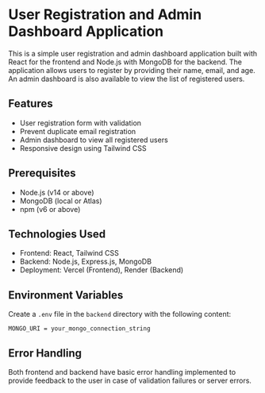 # User Registration and Admin Dashboard Application

This is a simple user registration and admin dashboard application built with React for the frontend and Node.js with MongoDB for the backend. The application allows users to register by providing their name, email, and age. An admin dashboard is also available to view the list of registered users.

## Features

- User registration form with validation
- Prevent duplicate email registration
- Admin dashboard to view all registered users
- Responsive design using Tailwind CSS

## Prerequisites

- Node.js (v14 or above)
- MongoDB (local or Atlas)
- npm (v6 or above)

## Technologies Used

- Frontend: React, Tailwind CSS
- Backend: Node.js, Express.js, MongoDB
- Deployment: Vercel (Frontend), Render (Backend)

## Environment Variables

Create a `.env` file in the `backend` directory with the following content:

`MONGO_URI = your_mongo_connection_string`

## Error Handling

Both frontend and backend have basic error handling implemented to provide feedback to the user in case of validation failures or server errors.